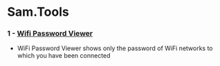 # Sam.Tools

### 1 - [Wifi Password Viewer](https://github.com/samanazadi1996/Sam.Tools/tree/main/Src/WifiPasswordViewer)
* WiFi Password Viewer shows only the password of WiFi networks to which you have been connected
